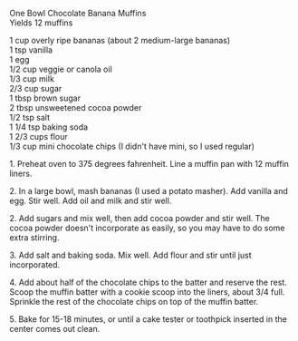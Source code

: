 
One Bowl Chocolate Banana Muffins  
Yields 12 muffins  
  
1 cup overly ripe bananas (about 2 medium-large bananas)  
1 tsp vanilla  
1 egg  
1/2 cup veggie or canola oil  
1/3 cup milk  
2/3 cup sugar  
1 tbsp brown sugar  
2 tbsp unsweetened cocoa powder  
1/2 tsp salt  
1 1/4 tsp baking soda  
1 2/3 cups flour  
1/3 cup mini chocolate chips (I didn't have mini, so I used regular)  
  
  
1\. Preheat oven to 375 degrees fahrenheit. Line a muffin pan with 12 muffin liners.  
  
2\. In a large bowl, mash bananas (I used a potato masher). Add vanilla and egg. Stir well. Add oil and milk and stir well.  
  
2\. Add sugars and mix well, then add cocoa powder and stir well. The cocoa powder doesn't incorporate as easily, so you may have to do some extra stirring.  
  
3\. Add salt and baking soda. Mix well. Add flour and stir until just incorporated.  
  
4\. Add about half of the chocolate chips to the batter and reserve the rest. Scoop the muffin batter with a cookie scoop into the liners, about 3/4 full. Sprinkle the rest of the chocolate chips on top of the muffin batter.  
  
5\. Bake for 15-18 minutes, or until a cake tester or toothpick inserted in the center comes out clean.  
  
    
    